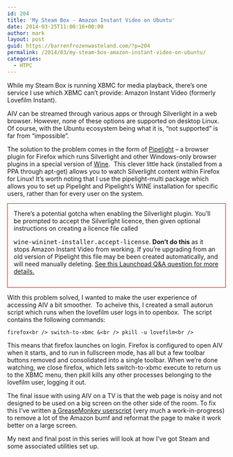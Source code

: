 ```yaml
---
id: 204
title: 'My Steam Box - Amazon Instant Video on Ubuntu'
date: 2014-03-25T11:00:16+00:00
author: mark
layout: post
guid: https://barrenfrozenwasteland.com/?p=204
permalink: /2014/03/my-steam-box-amazon-instant-video-on-ubuntu/
categories:
  - HTPC
---
```

While my Steam Box is running XBMC for media playback, there&#8217;s one service I use which XBMC can&#8217;t provide: Amazon Instant Video (formerly Lovefilm Instant).

AIV can be streamed through various apps or through Silverlight in a web browser. However, none of these options are supported on desktop Linux.  Of course, with the Ubuntu ecosystem being what it is, &#8220;not supported&#8221; is far from &#8220;impossible&#8221;.

The solution to the problem comes in the form of [Pipelight](https://launchpad.net/pipelight) &#8211; a browser plugin for Firefox which runs Silverlight and other Windows-only browser plugins in a special version of [Wine](http://winehq.org).  This clever little hack (installed from a PPA through apt-get) allows you to watch Silverlight content within Firefox for Linux! It&#8217;s worth noting that I use the pipelight-multi package which allows you to set up Pipelight and Pipelight&#8217;s WINE installation for specific users, rather than for every user on the system.<aside style="border:red solid 1px; padding: 1em; margin-bottom: 1em;">There&#8217;s a potential gotcha when enabling the Silverlight plugin. You&#8217;ll be prompted to accept the Silverlight licence, then given optional instructions on creating a licence file called 

<tt>wine-wininet-installer.accept-license</tt>. **Don&#8217;t do this** as it stops Amazon Instant Video from working. If you&#8217;re upgrading from an old version of Pipelight this file may be been created automatically, and will need manually deleting. [See this Launchpad Q&A question for more details.](https://answers.launchpad.net/pipelight/+question/244853 "Amazon Instant Video service Error 1002")</aside> 

With this problem solved, I wanted to make the user experience of accessing AIV a bit smoother.  To acheive this, I created a small autorun script which runs when the lovefilm user logs in to openbox.  The script contains the following commands:

`firefox<br />
switch-to-xbmc &<br />
pkill -u lovefilm<br />
` 

This means that firefox launches on login. Firefox is configured to open AIV when it starts, and to run in fullscreen mode, has all but a few toolbar buttons removed and consolidated into a single toolbar. When we&#8217;re done watching, we close firefox, which lets switch-to-xbmc execute to return us to the XBMC menu, then pkill kills any other processes belonging to the lovefilm user, logging it out.

The final issue with using AIV on a TV is that the web page is noisy and not designed to be used on a big screen on the other side of the room. To fix this I&#8217;ve written [a GreaseMonkey userscript](https://github.com/marxjohnson/LFMC) (very much a work-in-progress) to remove a lot of the Amazon bumf and reformat the page to make it work better on a large screen.

My next and final post in this series will look at how I&#8217;ve got Steam and some associated utilities set up.
